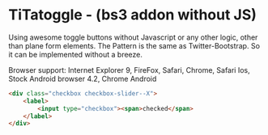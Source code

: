TiTatoggle - (bs3 addon without JS)
==========

Using awesome toggle buttons without Javascript or any other logic, other than plane form elements.
The Pattern is the same as Twitter-Bootstrap. So it can be implemented without a breeze.

Browser support: Internet Explorer 9, FireFox, Safari, Chrome, Safari Ios, Stock Android browser 4.2, Chrome Android 


```html
<div class="checkbox checkbox-slider--X">
	<label>
		<input type="checkbox"><span>checked</span>
	</label>
</div>
```
